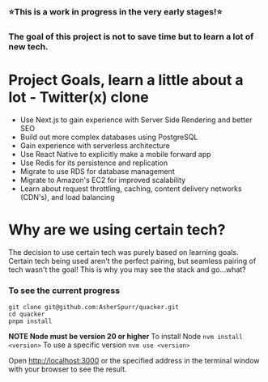 ### ⭐️This is a work in progress in the very early stages!⭐️
### The goal of this project is not to save time but to learn a lot of new tech.

# Project Goals, learn a little about a lot - Twitter(x) clone 
- Use Next.js to gain experience with Server Side Rendering and better SEO
- Build out more complex databases using PostgreSQL
- Gain experience with serverless architecture
- Use React Native to explicitly make a mobile forward app
- Use Redis for its persistence and  replication 
- Migrate to use RDS for database management
- Migrate to Amazon's EC2 for improved scalability
- Learn about request throttling, caching, content delivery networks (CDN's), and load balancing


# Why are we using certain tech?
The decision to use certain tech was purely based on learning goals.
Certain tech being used aren't the perfect pairing, but seamless pairing of tech wasn't the goal! This is why you may see the stack and go...what?

### To see the current progress

```
git clone git@github.com:AsherSpurr/quacker.git
cd quacker
pnpm install

```

**NOTE Node must be version 20 or higher**
To install Node
```nvm install <version>```
To use a specific version
```nvm use <version>```


Open [http://localhost:3000](http://localhost:3000) or the specified address in the terminal window with your browser to see the result.

